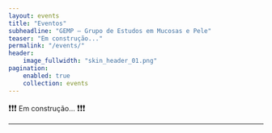 ```yaml
---
layout: events
title: "Eventos"
subheadline: "GEMP — Grupo de Estudos em Mucosas e Pele"
teaser: "Em construção..."
permalink: "/events/"
header:
    image_fullwidth: "skin_header_01.png"
pagination:
    enabled: true
    collection: events
---
```


<big>❗❗❗</big> Em construção... <big>❗❗❗</big>

---



